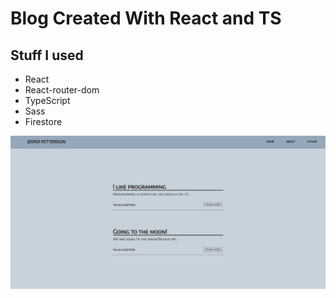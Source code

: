 # Blog Created With React and TS

## Stuff I used

- React
- React-router-dom
- TypeScript
- Sass
- Firestore

![alt text](./img/blogTsFSC.JPG)
